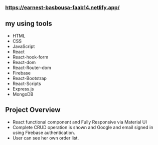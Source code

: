 ### https://earnest-basbousa-faab14.netlify.app/



## my using tools 
* HTML
* CSS
* JavaScript
* React
* React-hook-form
* React-dom
* React-Router-dom
* Firebase
* React-Bootstrap
* React-Scripts
* Express.js
* MongoDB

## Project Overview
* React functional component and Fully Responsive via Material UI
* Complete CRUD operation is shown and Google and email signed in using Firebase authentication.
* User can see her own order list.




